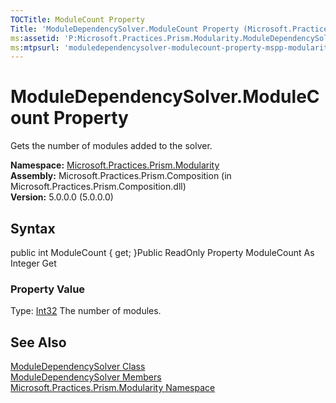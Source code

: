 ```yaml
---
TOCTitle: ModuleCount Property
Title: 'ModuleDependencySolver.ModuleCount Property (Microsoft.Practices.Prism.Modularity)'
ms:assetid: 'P:Microsoft.Practices.Prism.Modularity.ModuleDependencySolver.ModuleCount'
ms:mtpsurl: 'moduledependencysolver-modulecount-property-mspp-modularity.md'
---
```


# ModuleDependencySolver.ModuleCount Property

Gets the number of modules added to the solver.

**Namespace:** [Microsoft.Practices.Prism.Modularity](https://msdn.microsoft.com/library/microsoft.practices.prism.modularity)
**Assembly:** Microsoft.Practices.Prism.Composition (in Microsoft.Practices.Prism.Composition.dll)<br/>
**Version:** 5.0.0.0 (5.0.0.0)

## Syntax
public int ModuleCount { get; }Public ReadOnly Property ModuleCount As Integer Get
### Property Value

Type: [Int32](http://msdn.microsoft.com/en-us/library/td2s409d)
The number of modules.

## See Also
[ModuleDependencySolver Class](https://msdn.microsoft.com/library/microsoft.practices.prism.modularity.moduledependencysolver)<br/>
[ModuleDependencySolver Members](https://msdn.microsoft.com/allmembers.t:microsoft.practices.prism.modularity.moduledependencysolver)<br/>
[Microsoft.Practices.Prism.Modularity Namespace](https://msdn.microsoft.com/library/microsoft.practices.prism.modularity)<br/>